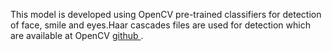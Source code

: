 This model is developed using OpenCV pre-trained classifiers for detection of face, smile and eyes.Haar cascades files are used for detection which are available at OpenCV <a href='https://github.com/opencv/opencv/tree/master/data/haarcascades'>github </a>.
